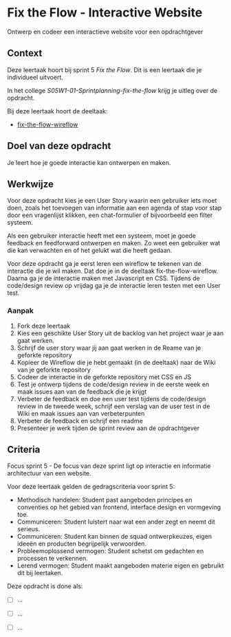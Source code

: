 
# Fix the Flow - Interactive Website

Ontwerp en codeer een interactieve website voor een opdrachtgever

## Context

Deze leertaak hoort bij sprint 5 _Fix the Flow_. 
Dit is een leertaak die je individueel uitvoert.

In het college _S05W1-01-Sprintplanning-fix-the-flow_ krijg je uitleg over de opdracht.

Bij deze leertaak hoort de deeltaak:
- [fix-the-flow-wireflow](https://github.com/fdnd-task/fix-the-flow-wireflow) 

## Doel van deze opdracht

Je leert hoe je goede interactie kan ontwerpen en maken. 

## Werkwijze

Voor deze opdracht kies je een User Story waarin een gebruiker iets moet doen, zoals het toevoegen van informatie aan een agenda of stap voor stap door een vragenlijst klikken, een chat-formulier of bijvoorbeeld een filter systeem. 

Als een gebruiker interactie heeft met een systeem, moet je goede feedback en feedforward ontwerpen en maken. Zo weet een gebruiker wat die kan verwachten en of het gelukt wat die heeft gedaan. 

Voor deze opdracht ga je eerst leren een wireflow te tekenen van de interactie die je wil maken. Dat doe je in de deeltaak fix-the-flow-wireflow. 
Daarna ga je de interactie maken met Javascript en CSS. Tijdens de code/design review op vrijdag ga je de interactie leren testen met een User test. 


### Aanpak

1. Fork deze leertaak
2. Kies een geschikte User Story uit de backlog van het project waar je aan gaat werken. 
3. Schrijf de user story waar jij aan gaat werken in de Reame van je geforkte repository
4. Kopieer de Wireflow die je hebt gemaakt (in de deeltaak) naar de Wiki van je geforkte repository
5. Codeer de interactie in de geforkte repository met CSS en JS
6. Test je ontwerp tijdens de code/design review in de eerste week en maak issues aan van de feedback die je krijgt
7. Verbeter de feedback en doe een user test tijdens de code/design review in de tweede week, schrijf een verslag van de user test in de Wiki en maak issues aan van verbeterpunten
8. Verbeter de feedback en schrijf een readme
9. Presenteer je werk tijden de sprint review aan de opdrachtgever


## Criteria

Focus sprint 5 - De focus van deze sprint ligt op interactie en informatie architectuur van een website.

Voor deze leertaak gelden de gedragscriteria voor sprint 5: 
* Methodisch handelen: Student past aangeboden principes en conventies op het gebied van frontend, interface design en vormgeving toe.
* Communiceren: Student luistert naar wat een ander zegt en neemt dit serieus.
* Communiceren: Student kan binnen de squad ontwerpkeuzes, eigen ideeën en producten begrijpelijk verwoorden.
* Probleemoplossend vermogen: Student schetst om gedachten en processen te verkennen.
* Lerend vermogen: Student maakt aangeboden materie eigen en gebruikt dit bij leertaken.


Deze opdracht is done als:
- [ ] ...
- [ ] ...
- [ ] ...

